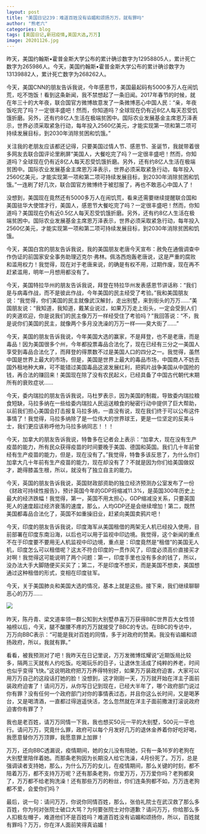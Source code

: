 ```yaml
---
layout: post
title: "美国日记239：难道百姓没有谄媚和颂扬万万，就有罪吗"
author: "熊老六"
categories: blog
tags: [美国日记,新冠疫情,美国大选,万万]
image: 20201126.jpg
---
```

​​昨天，美国约翰斯•霍普金斯大学公布的累计确诊数字为12958805人，累计死亡数字为265986人。今天，美国约翰斯•霍普金斯大学公布的累计确诊数字为13139882人，累计死亡数字为268262人。

今天，美国CNN的朋友告诉我说，今年感恩节，美国最起码有5000多万人在闹饥荒，吃不饱饭！看到这条新闻，我不禁想起了一条旧闻。2017年春节的时候，就在年三十的大年夜，联合国官方微博故意发了一条微博恶心中国人民：“亲，年夜饭吃完了吗？一定很丰盛吧！然而，你知道吗？全球现在仍有近8亿人每天忍受饥饿折磨。另外，还有约8亿人生活在极端贫困中。国际农业发展基金主席恩万泽表示，世界必须采取紧急行动，每年投入2560亿美元，才能实现第一项和第二项可持续发展目标，到2030年消除贫困和饥饿。”

关注我的老朋友应该都还记得，只要美国过情人节、感恩节、圣诞节，我就带着很多网友去联合国评论里刷屏“美国人，大餐吃完了吗？一定很丰盛吧！然而，你知道吗？全球现在仍有近8亿人每天忍受饥饿折磨。另外，还有约8亿人生活在极端贫困中。国际农业发展基金主席恩万泽表示，世界必须采取紧急行动，每年投入2560亿美元，才能实现第一项和第二项可持续发展目标，到2030年消除贫困和饥饿。”一连刷了好几次，联合国官方微博终于被怼服了，再也不敢恶心中国人了！

没想到，美国现在竟然还有5000多万人在闹饥荒，看来还需要继续提醒联合国和美国驻华大使馆才行，美国人，感恩节大餐吃完了吗？一定很丰盛吧！然而，你知道吗？美国现在仍有近0.5亿人每天忍受饥饿折磨。另外，还有约8亿人生活在极端贫困中。国际农业发展基金主席恩万泽表示，世界必须采取紧急行动，每年投入2560亿美元，才能实现第一项和第二项可持续发展目标，到2030年消除贫困和饥饿。

今天，美国白宫的朋友告诉我说，我的美国朋友老唐今天宣布：赦免在通俄调查中作伪证的前国家安全事务助理迈克尔·弗林。佩洛西炮轰老唐说，这是严重的腐败和滥用权力！我觉得，现在对于老唐来说，的确是有权不用，过期作废，现在再不赶紧滥用，明年一月想用都没有了。

今天，美国特拉华州的朋友告诉我说，拜登在特拉华州发表感恩节讲话称：“我们是与病毒作战，而不是彼此作战，今年美国的民主经受了考验。”我和美国朋友说：“我觉得，你们美国的民主就像武汉解封，走出别墅，来到街头的万万……”美国朋友说：“我知道，我知道，戴某业说过，如果万万走上街头，一定会受到人们的夹道欢迎，你是说我们的民主像万万一样经受住了考验吗？”我回答说：“不，我是说你们美国的民主，就像两个多月没洗澡的万万一样——臭大街了……”

今天，美国的朋友告诉我说，今年美国大选的赢家，不是拜登，也不是老唐，而是毒品！因为美国很多个州，今年都投票毒品合法化了，现在已经有三分之一美国人享受到毒品合法化了，而拜登的得票数不过是美国人口的四分之一。我觉得，虽然中国是世界上最大的市场，但是，美国是世界上最大的毒品市场，中国商人不妨去国外租地种大麻，可不能错过美国毒品这波发展红利，把鸦片战争美国从中国抢的钱，再合法的赚回来！美国现在除了没有农民起义，已经具备了中国古代朝代末期所有的衰败症状……

今天，委内瑞拉的朋友告诉我说，马杜罗表示，因为美国的制裁，导致委内瑞拉粮食短缺，马拉多纳在一些给委内瑞拉人民运送粮食的秘密行动中提供了巨大帮助，以前我们担心美国会打击报复马拉多纳，一直没有说，现在我们终于可以公布这件事情了！我觉得，马拉多纳除了是一位伟大的世界球王，更是一位坚定的反美斗士，我们更应该称呼他为马拉多纳同志！！！

今天，加拿大的朋友告诉我说，特鲁多在记者会上表示：“加拿大，现在没有生产疫苗的能力，所有民众获得疫苗的时间要晚于美国、德国和英国。我们几十年前曾经有生产疫苗的能力，但是，现在没有了。”我觉得，特鲁多该反思了，为什么你们加拿大几十年前有生产疫苗的能力，现在却没有了？不就是因为你们给美国做奴才，跪得膝盖生根，所以，就没有了独立自主的能力。

今天，英国的朋友告诉我说，英国财政部资助的独立经济预测办公室发布了一份《财政可持续性报告》，预计英国今年的GDP将缩减11.3%，是英国300年历史上最大的经济跌幅！我觉得，第一，英国不用太担心，GDP缩减没关系，只要英国死人的速度超过经济衰落的速度，那么，人均GDP还是会继续增加！第二，既然美国都毒品合法化了，英国不如重操旧业，赶紧向美国卖鸦片吧！

今天，印度的朋友告诉我说，印度海军从美国租借的两架无人机已经投入使用，目前部署在印度东南沿海，以后也可以用于监视中印边境。我觉得，这个新闻的重点不在于印度要不要用无人机监视中印边境，重点是：印度竟然是“租借”的美国无人机，印度怎么可以租借呢？这太不符合印度的一贯作风了，印度必须高价直接买才对啊！我觉得这可能说明了两个问题：第一，印度手里也没有多余的钱了，所以，没办法大手大脚随便买买买了；第二，不是印度不想买，而是美国不想卖，美国想通过这种租借的形式，变相在印度驻军。

今天，关于美国肺炎和美国大选的情况，基本上就是这些。接下来，我们继续聊聊恶心的万万……

![]({{site.url}}/assets/img/微信图片_20201127112128.jpg)  

昨天，陈丹青、梁文道率领一群公知到大别墅恭喜万万获得BBC世界百大女性领袖榜以后，今天，腿不酸腰不疼的万万就接受了BBC的专访。在BBC的专访中，万万向BBC表示：“可能是我对百姓的同情，多于对政府的赞美。我没有谄媚和颂扬政府，所以，我就有罪。”

看看，被我预测对了吧！我昨天在日记里说，万万发微博炫耀说“近期饭局比较多，隔两三天就有人约吃饭。吃喝玩乐的日子，让退休生活成了纯粹的养老，时间也似乎变得飞快。”这说明政府把万万养得特别好，如果万万装政府迫害，大家可以用万万自己的这段话打她的脸！没想到，这才刚刚一天，万万就开始在洋主子面前装政府迫害了！请问万万，从你写日记到现在，已经大半年了，哪个政府部门说过你有罪？没有任何一个政府部门对你的事情表过态，并且你这么长时间，又是喝茅台，又是喝清酒，一直都过得逍遥快活，怎么忽然就在洋主子面前撒泼打滚说政府迫害你有罪了？

我也是老百姓，请万万同情一下我，我也想买50元一平的大别墅，500元一平也行。请问万万，究竟什么罪，政府可以每个月发好几万的退休金养着你好吃好喝，我愿意替你万万顶罪，我愿意罪上加罪！

万万，还向BBC透漏说，疫情期间，她的女儿没有陪她，只有一条16岁的老狗在大别墅里陪伴着她。而那条老狗因为长期没人给它洗澡，4月份死了。万万，总是强调读者支持她，那么，为什么万万的女儿，在疫情期间，那么关键的时刻，都不陪着万万，都不支持万万呢？还有那条老狗，你爱万万，万万爱你吗？老狗都臭了，万万都不给老狗洗澡！还有那些万万的粉丝，你们连条狗都不如，万万连老狗都不爱，会爱你们吗？

最后，说一句：请问万万，你说你同情百姓，那么，张伯礼院士在武汉救了那么多百姓，你为何对张院士破口大骂？为何要张院士对你道歉？请问万万，你给那么多人扣极左帽子，难道他们不是百姓吗？难道百姓没有谄媚和颂扬你，所以，百姓就有罪吗？万万，你在洋人面前笑得真谄媚！
